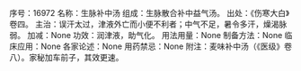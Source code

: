 序号：16972
名称：生脉补中汤
组成：生脉散合补中益气汤。
出处：《伤寒大白》卷四。
主治：误汗太过，津液外亡而小便不利者；中气不足，暑令多汗，燥渴脉弱。
加减：None
功效：润津液，助气化。
用法用量：None
制备方法：None
临床应用：None
各家论述：None
用药禁忌：None
附注：麦味补中汤（《医级》卷八）。家秘加车前子，其效更速。
